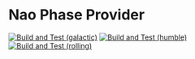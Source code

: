 # Nao Phase Provider

[![Build and Test (galactic)](../../actions/workflows/build_and_test_galactic.yaml/badge.svg?branch=rolling)](../../actions/workflows/build_and_test_galactic.yaml?query=branch:rolling)
[![Build and Test (humble)](../../actions/workflows/build_and_test_humble.yaml/badge.svg?branch=rolling)](../../actions/workflows/build_and_test_humble.yaml?query=branch:rolling)
[![Build and Test (rolling)](../../actions/workflows/build_and_test_rolling.yaml/badge.svg?branch=rolling)](../../actions/workflows/build_and_test_rolling.yaml?query=branch:rolling)

